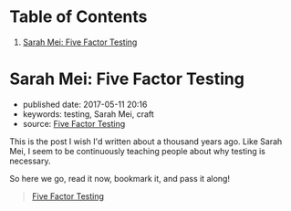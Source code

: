 
# Table of Contents

1.  [Sarah Mei: Five Factor Testing](#org231fe4c)


<a id="org231fe4c"></a>

# Sarah Mei: Five Factor Testing

-   published date: 2017-05-11 20:16
-   keywords: testing, Sarah Mei, craft
-   source: [Five Factor Testing](https://www.devmynd.com/blog/five-factor-testing/)

This is the post I wish I'd written about a thousand years ago. Like Sarah Mei, I seem to be continuously teaching people about why testing is necessary.

So here we go, read it now, bookmark it, and pass it along!

> [Five Factor Testing](https://www.devmynd.com/blog/five-factor-testing/)

